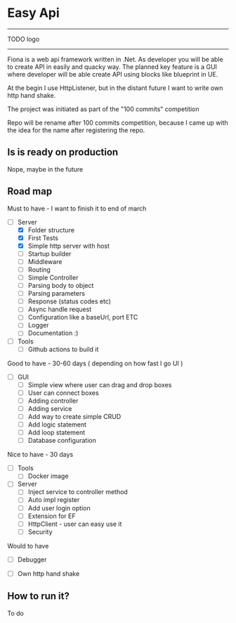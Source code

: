 # Easy Api

---
TODO logo

---
Fiona is a web api framework written in .Net. As developer you will be able to create API in easily and quacky way.
The planned key feature is a GUI where developer will be able create API using blocks like blueprint in UE.

At the begin I use HttpListener, but in the distant future I want to write own http hand shake.

The project was initiated as part of the "100 commits" competition

Repo will be rename after 100 commits competition, because I came up with the idea for the name after registering the repo.

## Is is ready on production
Nope, maybe in the future

## Road map

Must to have - I want to finish it to end of march
- [ ] Server
	- [x] Folder structure 
    - [x] First Tests
	- [x] Simple http server with host
	- [ ] Startup builder
	- [ ] Middleware
	- [ ] Routing
	- [ ] Simple Controller 
	- [ ] Parsing body to object
	- [ ] Parsing parameters
	- [ ] Response (status codes etc)
	- [ ] Async handle request
	- [ ] Configuration like a baseUrl, port ETC
	- [ ] Logger
	- [ ] Documentation :)
- [ ] Tools
    - [ ] Github actions to build it

Good to have - 30-60 days ( depending on how fast I go UI )
- [ ] GUI
	- [ ] Simple view where user can drag and drop boxes
	- [ ] User can connect boxes
	- [ ] Adding controller 
	- [ ] Adding service
	- [ ] Add way to create simple CRUD
	- [ ] Add logic statement
	- [ ] Add loop statement
	- [ ] Database configuration

Nice to have - 30 days
- [ ] Tools
	- [ ] Docker image
- [ ] Server
	- [ ] Inject service to controller method
	- [ ] Auto impl register
	- [ ] Add user login option
	- [ ] Extension for EF
	- [ ] HttpClient - user can easy use it
	- [ ] Security

Would to have
- [ ] Debugger
- [ ] Own http hand shake


## How to run it?
To do
